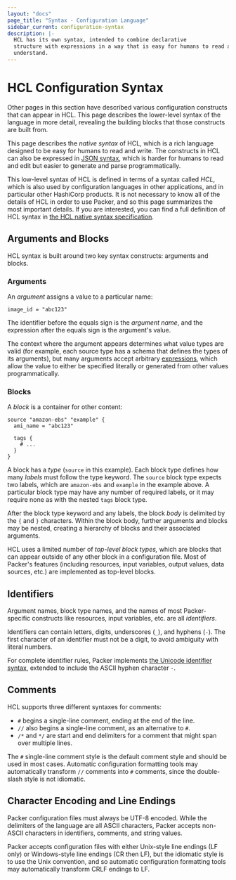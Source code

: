 ```yaml
---
layout: "docs"
page_title: "Syntax - Configuration Language"
sidebar_current: configuration-syntax
description: |-
  HCL has its own syntax, intended to combine declarative
  structure with expressions in a way that is easy for humans to read and
  understand.
---
```


# HCL Configuration Syntax

Other pages in this section have described various configuration constructs
that can appear in HCL. This page describes the lower-level syntax of the
language in more detail, revealing the building blocks that those constructs
are built from.

This page describes the _native syntax_ of HCL, which is a rich language
designed to be easy for humans to read and write. The constructs in HCL can
also be expressed in [JSON syntax](./syntax-json.html), which is harder for
humans to read and edit but easier to generate and parse programmatically.

This low-level syntax of HCL is defined in terms of a syntax called _HCL_,
which is also used by configuration languages in other applications, and in
particular other HashiCorp products. It is not necessary to know all of the
details of HCL in order to use Packer, and so this page summarizes the most
important details. If you are interested, you can find a full definition of HCL
syntax in [the HCL native syntax
specification](https://github.com/hashicorp/hcl/blob/hcl2/hclsyntax/spec.md).

## Arguments and Blocks

HCL syntax is built around two key syntax constructs:
arguments and blocks.

### Arguments

An _argument_ assigns a value to a particular name:

```hcl
image_id = "abc123"
```

The identifier before the equals sign is the _argument name_, and the expression
after the equals sign is the argument's value.

The context where the argument appears determines what value types are valid
(for example, each source type has a schema that defines the types of its
arguments), but many arguments accept arbitrary
[expressions](./expressions.html), which allow the value to
either be specified literally or generated from other values programmatically.

### Blocks

A _block_ is a container for other content:

```hcl
source "amazon-ebs" "example" {
  ami_name = "abc123"

  tags {
    # ...
  }
}
```

A block has a _type_ (`source` in this example). Each block type defines
how many _labels_ must follow the type keyword. The `source` block type
expects two labels, which are `amazon-ebs` and `example` in the example above.
A particular block type may have any number of required labels, or it may
require none as with the nested `tags` block type.

After the block type keyword and any labels, the block _body_ is delimited
by the `{` and `}` characters. Within the block body, further arguments
and blocks may be nested, creating a hierarchy of blocks and their associated
arguments.

HCL uses a limited number of _top-level block types,_ which
are blocks that can appear outside of any other block in a configuration file.
Most of Packer's features (including resources, input variables, output
values, data sources, etc.) are implemented as top-level blocks.

## Identifiers

Argument names, block type names, and the names of most Packer-specific
constructs like resources, input variables, etc. are all _identifiers_.

Identifiers can contain letters, digits, underscores (`_`), and hyphens (`-`).
The first character of an identifier must not be a digit, to avoid ambiguity
with literal numbers.

For complete identifier rules, Packer implements
[the Unicode identifier syntax](http://unicode.org/reports/tr31/), extended to
include the ASCII hyphen character `-`.

## Comments

HCL supports three different syntaxes for comments:

* `#` begins a single-line comment, ending at the end of the line.
* `//` also begins a single-line comment, as an alternative to `#`.
* `/*` and `*/` are start and end delimiters for a comment that might span
  over multiple lines.

The `#` single-line comment style is the default comment style and should be
used in most cases. Automatic configuration formatting tools may automatically
transform `//` comments into `#` comments, since the double-slash style is
not idiomatic.

## Character Encoding and Line Endings

Packer configuration files must always be UTF-8 encoded. While the
delimiters of the language are all ASCII characters, Packer accepts
non-ASCII characters in identifiers, comments, and string values.

Packer accepts configuration files with either Unix-style line endings
(LF only) or Windows-style line endings (CR then LF), but the idiomatic style
is to use the Unix convention, and so automatic configuration formatting tools
may automatically transform CRLF endings to LF.

